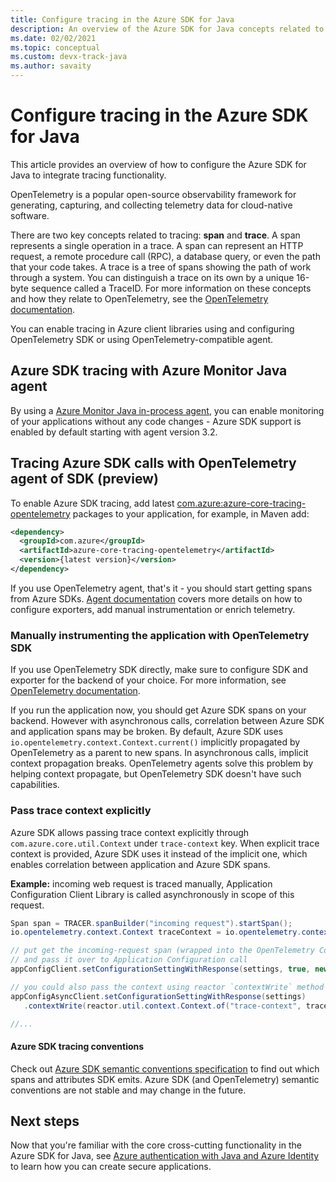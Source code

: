 ```yaml
---
title: Configure tracing in the Azure SDK for Java
description: An overview of the Azure SDK for Java concepts related to tracing
ms.date: 02/02/2021
ms.topic: conceptual
ms.custom: devx-track-java
ms.author: savaity
---
```


# Configure tracing in the Azure SDK for Java

This article provides an overview of how to configure the Azure SDK for Java to integrate tracing functionality.

OpenTelemetry is a popular open-source observability framework for generating, capturing, and collecting telemetry data for cloud-native software.

There are two key concepts related to tracing: **span** and **trace**. A span represents a single operation in a trace. A span can represent an HTTP request, a remote procedure call (RPC), a database query, or even the path that your code takes. A trace is a tree of spans showing the path of work through a system. You can distinguish a trace on its own by a unique 16-byte sequence called a TraceID. For more information on these concepts and how they relate to OpenTelemetry, see the [OpenTelemetry documentation](https://opentelemetry.io/docs/).

You can enable tracing in Azure client libraries using and configuring OpenTelemetry SDK or using OpenTelemetry-compatible agent.

## Azure SDK tracing with Azure Monitor Java agent

By using a [Azure Monitor Java in-process agent](https://docs.microsoft.com/azure/azure-monitor/app/java-in-process-agent), you can enable monitoring of your applications without any code changes - Azure SDK support is enabled by default starting with agent version 3.2.

## Tracing Azure SDK calls with OpenTelemetry agent of SDK (preview)

To enable Azure SDK tracing, add latest [com.azure:azure-core-tracing-opentelemetry](https://github.com/Azure/azure-sdk-for-java/tree/main/sdk/core/azure-core-tracing-opentelemetry#azure-tracing-opentelemetry-client-library-for-java) packages to your application, for example, in Maven add:

```xml
<dependency>
  <groupId>com.azure</groupId>
  <artifactId>azure-core-tracing-opentelemetry</artifactId>
  <version>{latest version}</version>
</dependency>
```

If you use OpenTelemetry agent, that's it - you should start getting spans from Azure SDKs. [Agent documentation](https://github.com/open-telemetry/opentelemetry-java-instrumentation) covers more details on how to configure exporters, add manual instrumentation or enrich telemetry.

### Manually instrumenting the application with OpenTelemetry SDK

If you use OpenTelemetry SDK directly, make sure to configure SDK and exporter for the backend of your choice. For more information, see [OpenTelemetry documentation](https://opentelemetry.io/docs/instrumentation/java/manual_instrumentation/).

If you run the application now, you should get Azure SDK spans on your backend. However with asynchronous calls, correlation between Azure SDK and application spans may be broken.
By default, Azure SDK uses `io.opentelemetry.context.Context.current()` implicitly propagated by OpenTelemetry as a parent to new spans. In asynchronous calls, implicit context propagation breaks. OpenTelemetry agents solve this problem by helping context propagate, but OpenTelemetry SDK doesn't have such capabilities.

### Pass trace context explicitly

Azure SDK allows passing trace context explicitly through `com.azure.core.util.Context` under `trace-context` key. When explicit trace context is provided, Azure SDK uses it instead of the implicit one, which enables correlation between application and Azure SDK spans.

**Example:** incoming web request is traced manually, Application Configuration Client Library is called asynchronously in scope of this request.

```java
Span span = TRACER.spanBuilder("incoming request").startSpan();
io.opentelemetry.context.Context traceContext = io.opentelemetry.context.Context.root().with(span);

// put get the incoming-request span (wrapped into the OpenTelemetry Context) into Azure SDK Context
// and pass it over to Application Configuration call
appConfigClient.setConfigurationSettingWithResponse(settings, true, new com.azure.core.util.Context("trace-context", traceContext));

// you could also pass the context using reactor `contextWrite` method under the same `trace-context` key.
appConfigAsyncClient.setConfigurationSettingWithResponse(settings)
   .contextWrite(reactor.util.context.Context.of("trace-context", traceContext))

//...
```

#### Azure SDK tracing conventions

Check out [Azure SDK semantic conventions specification](https://github.com/Azure/azure-sdk/blob/main/docs/tracing/distributed-tracing-conventions.yml) to find out which spans and attributes SDK emits. Azure SDK (and OpenTelemetry) semantic conventions are not stable and may change in the future.

## Next steps

Now that you're familiar with the core cross-cutting functionality in the Azure SDK for Java, see [Azure authentication with Java and Azure Identity](identity.md) to learn how you can create secure applications.
